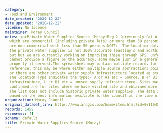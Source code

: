 ```yaml
---
category:
- Food and Environment
date_created: '2020-12-22'
date_updated: '2020-12-22'
license: No licence
maintainer: Moray Council
notes: <p>Private Water Supplies Source (Moray)Reg 2 (previously Cat A) are supplies
  which are commercial (including private lets) or more than 50 persons Category B
  are non-commercial with less than 50 persons.NOTE:- The location data we hold for
  the private water supplies is not 100% accurate (easting's and northing's can be
  out but we are currently working on improving these through GPS, unfortunately I
  cannot provide a figure on the accuracy, some maybe just in a general area of the
  property it serves).The spreadsheet may contain multiple records for the same source
  reference, this may be where either multiple source abstractions points are located
  or there are other private water supply infrastructure located eg storage tanks.
  The location Type indicates the type:- A or A1 etc = Source, B or B1 etc = supply
  infrastructure, U or U1 etc = unused supply infrastructure. Sites marked with "Y"
  confirmed are for sites where we have visited site and obtained more accurate locations.
  The list does not include historic private water supplies. The data is provided
  based on the best information available to the council at the time of writing.</p>
organization: Moray Council
original_dataset_link: https://www.arcgis.com/home/item.html?id=0e11645746e447f2b8dafabe750f24f2
records: 1459
resources: []
schema: default
title: Private Water Supplies Source (Moray)
---
```

